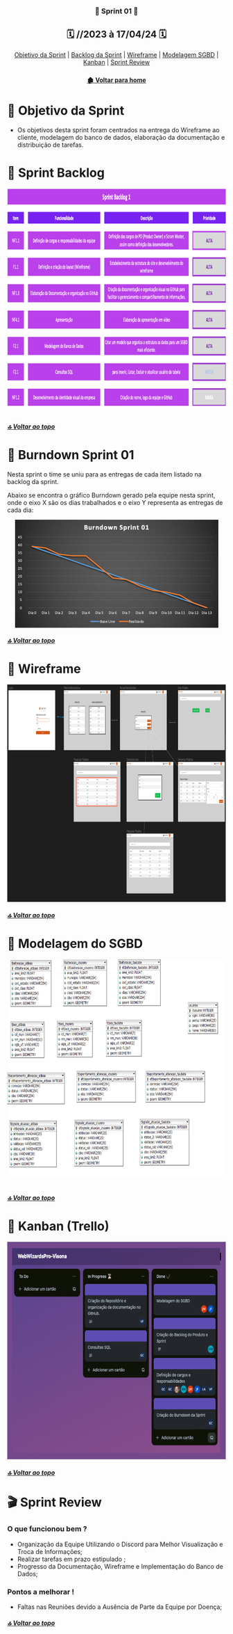  <span id="topo">

 <div  align="center">

### 📍 Sprint 01 📍

## 🗓️ //2023 à 17/04/24 🗓️

</div>
<div align="center"> 
<a  href="#dart-objetivo-da-sprint">Objetivo da Sprint</a> | 
<a  href="#sprint-backlog">Backlog da Sprint</a> | 
<a  href="#wireframe">Wireframe</a> | 
<a  href="#mer">Modelagem SGBD</a> | 
<a  href="#kanban">Kanban</a> | 
<a  href="#sprint-r">Sprint Review</a>
</div>

<div align="center">

### 

</div>

<div align="center">

#### [ 🏚️ Voltar para home](./README.md)

</div>

<span id="dart-objetivo-da-sprint">
 
#  🤝 Objetivo da Sprint

 
- Os objetivos desta sprint foram centrados na entrega do Wireframe ao cliente, modelagem do banco de dados, elaboração da documentação e distribuição de tarefas.

<span id="sprint-backlog">

# 🚧 Sprint Backlog


<div align="center">
    <img alt="WW" height="500" width="9999" src="./sprint01_backlog.png"> 
</div>

 <br>
 
##### [🔝 Voltar ao topo ](#topo)
 
# 📇 Burndown Sprint 01
Nesta sprint o time se uniu para as entregas de cada item listado na backlog da sprint.

Abaixo se encontra o gráfico Burndown gerado pela equipe nesta sprint, onde o eixo X são os dias trabalhados e o eixo Y representa as entregas de cada dia:

<div align="center">
    <img align="center" src="./burndown_sprint01.png">
</div>

##### [🔝 Voltar ao topo ](#topo)

<span id="wireframe">

# 📝 Wireframe


<img alt="WW" height="500" width="9999" src="./wireframe.png">

<br>

##### [🔝 Voltar ao topo ](#topo)


<span id="mer">

# 📝 Modelagem do SGBD


<div align="center">
    <img height="500" width="800" src="./mer_visona.png">
</div>


<br>

##### [🔝 Voltar ao topo ](#topo)

# 📝 Kanban (Trello)
<span id="kanban">

 <div align="center">
    <img height="500" width="700" src="./kanban_sprint01.png"> 
 </div>

##### [🔝 Voltar ao topo ](#topo)

# 🎬 Sprint Review
<span id="sprint-r">

<h3>O que funcionou bem ? </h3>
 
- Organização da Equipe Utilizando o Discord para Melhor Visualização e Troca de Informações;
- Realizar tarefas em prazo estipulado ;
- Progresso da Documentação, Wireframe e Implementação do Banco de Dados;

<h3>Pontos a melhorar !</h3>

- Faltas nas Reuniões devido a Ausência de Parte da Equipe por Doença;






##### [🔝 Voltar ao topo ](#topo)
